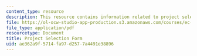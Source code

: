 ```yaml
---
content_type: resource
description: This resource contains information related to project selection form.
file: https://ol-ocw-studio-app-production.s3.amazonaws.com/courses/ec-720j-d-lab-ii-design-spring-2010/ae362a9f5714fa97d2577a4491e38896_MITEC_720JS10_proj_select.pdf
file_type: application/pdf
resourcetype: Document
title: Project Selection Form
uid: ae362a9f-5714-fa97-d257-7a4491e38896
---
```

